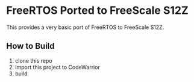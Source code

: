 # FreeRTOS Ported to FreeScale S12Z

This provides a very basic port of FreeRTOS to FreeScale S12Z.

## How to Build

1. clone this repo
2. import this project to CodeWarrior
3. build
